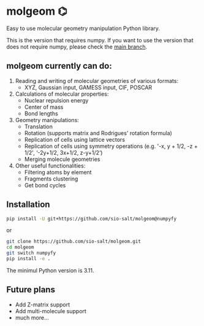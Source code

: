 # molgeom ⌬
Easy to use molecular geometry manipulation Python library.

This is the version that requires numpy.
If you want to use the version that does not require numpy, please check the [main branch](https://github.com/sio-salt/molgeom/tree/main).

## molgeom currently can do:
1. Reading and writing of molecular geometries of various formats:
    - XYZ, Gaussian input, GAMESS input, CIF, POSCAR
2. Calculations of molecular properties:
    - Nuclear repulsion energy
    - Center of mass
    - Bond lengths
3. Geometry manipulations:
    - Translation
    - Rotation (supports matrix and Rodrigues' rotation formula)
    - Replication of cells using lattice vectors
    - Replication of cells using symmetry operations (e.g. '-x, y + 1/2, -z + 1/2', ‘-2y+1/2, 3x+1/2, z-y+1/2’) 
    - Merging molecule geometries
4. Other useful functionalities:
    - Filtering atoms by element
    - Fragments clustering
    - Get bond cycles


## Installation
```bash
pip install -U git+https://github.com/sio-salt/molgeom@numpyfy
```
or
```bash
git clone https://github.com/sio-salt/molgeom.git
cd molgeom
git switch numpyfy
pip install -e .
```

The minimul Python version is 3.11.


## Future plans
- Add Z-matrix support
- Add multi-molecule support
- much more...

